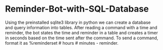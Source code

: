 # Reminder-Bot-with-SQL-Database

Using the preinstalled sqlite3 library in python we can create a database and query information into tables. After reading a command with a time and reminder, the bot states the time and reminder in a table and creates a timer in seconds based on the time sent after the command. To send a command, format it as %reminderset # hours # minutes - reminder.
